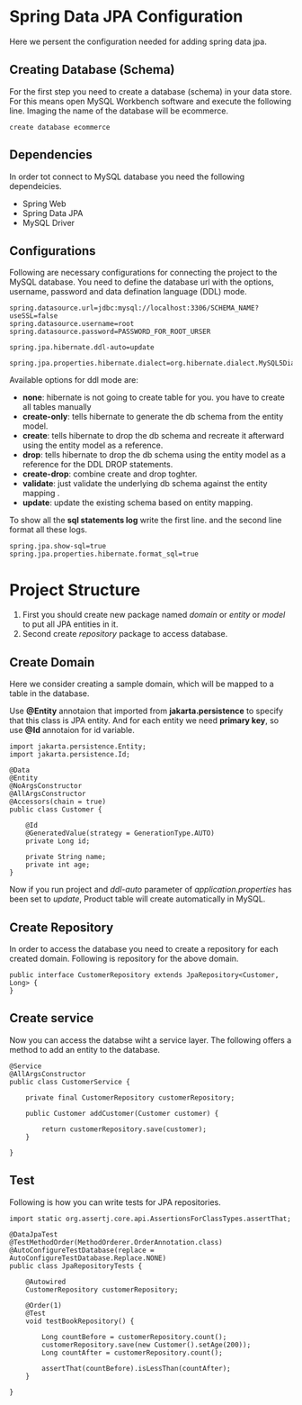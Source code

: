 # Spring Data JPA Configuration
 
Here we persent the configuration needed for adding spring data jpa. 

## Creating Database (Schema)
For the first step you need to create a database (schema) in your data store. For this means open MySQL Workbench software and execute the following line. Imaging the name of the database will be ecommerce.

```
create database ecommerce
```

## Dependencies
In order tot connect to MySQL database you need the following dependeicies.
* Spring Web
* Spring Data JPA
* MySQL Driver

## Configurations
Following are necessary configurations for connecting the project to the MySQL database.
You need to define the database url with the options, username, password and data defination language (DDL) mode.

```
spring.datasource.url=jdbc:mysql://localhost:3306/SCHEMA_NAME?useSSL=false
spring.datasource.username=root
spring.datasource.password=PASSWORD_FOR_ROOT_URSER

spring.jpa.hibernate.ddl-auto=update

spring.jpa.properties.hibernate.dialect=org.hibernate.dialect.MySQL5Dialect
```

Available options for ddl mode are:
* __none__: hibernate is not going to create table for you. you have to create all tables manually
* __create-only__: tells hibernate to generate the db schema from the entity model.
* __create__: tells hibernate to drop the db schema and recreate it afterward using the entity model as a reference.
* __drop__: tells hibernate to drop the db schema using the entity model as a reference for the DDL DROP statements.
* __create-drop__: combine create and drop toghter.
* __validate__: just validate the underlying db schema against the entity mapping .
* __update__: update the existing schema based on entity mapping.

To show all the __sql statements log__ write the first line. and the second line format all these logs.
```
spring.jpa.show-sql=true
spring.jpa.properties.hibernate.format_sql=true
```
# Project Structure
1. First you should create new package named _domain_ or _entity_ or _model_ to put all JPA entities in it.
2. Second create _repository_ package to access database.

## Create Domain
Here we consider creating a sample domain, which will be mapped to a table in the database.

Use __@Entity__ annotaion that imported from __jakarta.persistence__ to specify that this class is JPA entity.
And for each entity we need __primary key__, so use __@Id__ annotaion for id variable.

```
import jakarta.persistence.Entity;
import jakarta.persistence.Id;

@Data
@Entity
@NoArgsConstructor
@AllArgsConstructor
@Accessors(chain = true)
public class Customer {

    @Id
    @GeneratedValue(strategy = GenerationType.AUTO)
    private Long id;

    private String name;
    private int age;
}
```
Now if you run project and _ddl-auto_ parameter of _application.properties_ has been set to _update_, Product table will create automatically in MySQL.


## Create Repository
In order to access the database you need to create a repository for each created domain. Following is repository for the above domain.

```
public interface CustomerRepository extends JpaRepository<Customer, Long> {
}
```

## Create service
Now you can access the databse wiht a service layer. The following offers a method to add an entity to the database.

```
@Service
@AllArgsConstructor
public class CustomerService {

    private final CustomerRepository customerRepository;

    public Customer addCustomer(Customer customer) {

        return customerRepository.save(customer);
    }

}
```

## Test
Following is how you can write tests for JPA repositories.

```
import static org.assertj.core.api.AssertionsForClassTypes.assertThat;

@DataJpaTest
@TestMethodOrder(MethodOrderer.OrderAnnotation.class)
@AutoConfigureTestDatabase(replace = AutoConfigureTestDatabase.Replace.NONE)
public class JpaRepositoryTests {

    @Autowired
    CustomerRepository customerRepository;

    @Order(1)
    @Test
    void testBookRepository() {

        Long countBefore = customerRepository.count();
        customerRepository.save(new Customer().setAge(200));
        Long countAfter = customerRepository.count();

        assertThat(countBefore).isLessThan(countAfter);
    }

}
```



